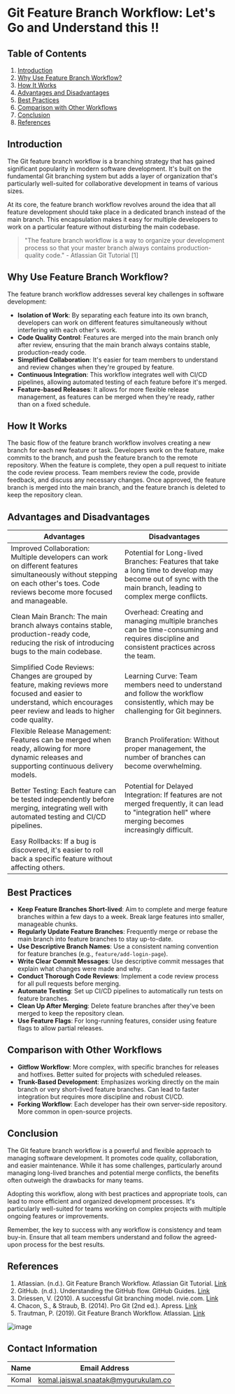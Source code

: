 # Git Feature Branch Workflow: Let's Go and Understand this !! 

## Table of Contents
1. [Introduction](#introduction)
2. [Why Use Feature Branch Workflow?](#why-use-feature-branch-workflow)
3. [How It Works](#how-it-works)
4. [Advantages and Disadvantages](#advantages-and-disadvantages)
5. [Best Practices](#best-practices)
6. [Comparison with Other Workflows](#comparison-with-other-workflows)
7. [Conclusion](#conclusion)
8. [References](#references)

## Introduction

The Git feature branch workflow is a branching strategy that has gained significant popularity in modern software development. It's built on the fundamental Git branching system but adds a layer of organization that's particularly well-suited for collaborative development in teams of various sizes.

At its core, the feature branch workflow revolves around the idea that all feature development should take place in a dedicated branch instead of the main branch. This encapsulation makes it easy for multiple developers to work on a particular feature without disturbing the main codebase.

> "The feature branch workflow is a way to organize your development process so that your master branch always contains production-quality code." - Atlassian Git Tutorial [1]

## Why Use Feature Branch Workflow?

The feature branch workflow addresses several key challenges in software development:

- **Isolation of Work**: By separating each feature into its own branch, developers can work on different features simultaneously without interfering with each other's work.
- **Code Quality Control**: Features are merged into the main branch only after review, ensuring that the main branch always contains stable, production-ready code.
- **Simplified Collaboration**: It's easier for team members to understand and review changes when they're grouped by feature.
- **Continuous Integration**: This workflow integrates well with CI/CD pipelines, allowing automated testing of each feature before it's merged.
- **Feature-based Releases**: It allows for more flexible release management, as features can be merged when they're ready, rather than on a fixed schedule.

## How It Works

The basic flow of the feature branch workflow involves creating a new branch for each new feature or task. Developers work on the feature, make commits to the branch, and push the feature branch to the remote repository. When the feature is complete, they open a pull request to initiate the code review process. Team members review the code, provide feedback, and discuss any necessary changes. Once approved, the feature branch is merged into the main branch, and the feature branch is deleted to keep the repository clean.

## Advantages and Disadvantages

| **Advantages**                                 | **Disadvantages**                                          |
|------------------------------------------------|------------------------------------------------------------|
| Improved Collaboration: Multiple developers can work on different features simultaneously without stepping on each other's toes. Code reviews become more focused and manageable. | Potential for Long-lived Branches: Features that take a long time to develop may become out of sync with the main branch, leading to complex merge conflicts. |
| Clean Main Branch: The main branch always contains stable, production-ready code, reducing the risk of introducing bugs to the main codebase. | Overhead: Creating and managing multiple branches can be time-consuming and requires discipline and consistent practices across the team. |
| Simplified Code Reviews: Changes are grouped by feature, making reviews more focused and easier to understand, which encourages peer review and leads to higher code quality. | Learning Curve: Team members need to understand and follow the workflow consistently, which may be challenging for Git beginners. |
| Flexible Release Management: Features can be merged when ready, allowing for more dynamic releases and supporting continuous delivery models. | Branch Proliferation: Without proper management, the number of branches can become overwhelming. |
| Better Testing: Each feature can be tested independently before merging, integrating well with automated testing and CI/CD pipelines. | Potential for Delayed Integration: If features are not merged frequently, it can lead to "integration hell" where merging becomes increasingly difficult. |
| Easy Rollbacks: If a bug is discovered, it's easier to roll back a specific feature without affecting others. | |


## Best Practices

- **Keep Feature Branches Short-lived**: Aim to complete and merge feature branches within a few days to a week. Break large features into smaller, manageable chunks.
- **Regularly Update Feature Branches**: Frequently merge or rebase the main branch into feature branches to stay up-to-date.
- **Use Descriptive Branch Names**: Use a consistent naming convention for feature branches (e.g., `feature/add-login-page`).
- **Write Clear Commit Messages**: Use descriptive commit messages that explain what changes were made and why.
- **Conduct Thorough Code Reviews**: Implement a code review process for all pull requests before merging.
- **Automate Testing**: Set up CI/CD pipelines to automatically run tests on feature branches.
- **Clean Up After Merging**: Delete feature branches after they've been merged to keep the repository clean.
- **Use Feature Flags**: For long-running features, consider using feature flags to allow partial releases.

## Comparison with Other Workflows

- **Gitflow Workflow**: More complex, with specific branches for releases and hotfixes. Better suited for projects with scheduled releases.
- **Trunk-Based Development**: Emphasizes working directly on the main branch or very short-lived feature branches. Can lead to faster integration but requires more discipline and robust CI/CD.
- **Forking Workflow**: Each developer has their own server-side repository. More common in open-source projects.

## Conclusion

The Git feature branch workflow is a powerful and flexible approach to managing software development. It promotes code quality, collaboration, and easier maintenance. While it has some challenges, particularly around managing long-lived branches and potential merge conflicts, the benefits often outweigh the drawbacks for many teams.

Adopting this workflow, along with best practices and appropriate tools, can lead to more efficient and organized development processes. It's particularly well-suited for teams working on complex projects with multiple ongoing features or improvements.

Remember, the key to success with any workflow is consistency and team buy-in. Ensure that all team members understand and follow the agreed-upon process for the best results.

## References

1. Atlassian. (n.d.). Git Feature Branch Workflow. Atlassian Git Tutorial. [Link](https://www.atlassian.com/git/tutorials/comparing-workflows/feature-branch-workflow)
2. GitHub. (n.d.). Understanding the GitHub flow. GitHub Guides. [Link](https://guides.github.com/introduction/flow/)
3. Driessen, V. (2010). A successful Git branching model. nvie.com. [Link](https://nvie.com/posts/a-successful-git-branching-model/)
4. Chacon, S., & Straub, B. (2014). Pro Git (2nd ed.). Apress. [Link](https://git-scm.com/book/en/v2)
5. Trautman, P. (2019). Git Feature Branch Workflow. Atlassian. [Link](https://www.atlassian.com/git/tutorials/comparing-workflows/feature-branch-workflow)

![image](https://github.com/user-attachments/assets/d5f531d7-9549-4f06-9cd1-35aaeb858412)

## Contact Information 
|Name|Email Address|
|:---:|:---:|
|Komal|komal.jaiswal.snaatak@mygurukulam.co|
